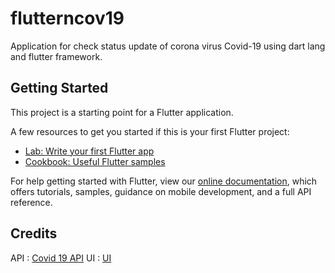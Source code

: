 # flutterncov19

Application for check status update of corona virus Covid-19 using dart lang and flutter framework.

## Getting Started

This project is a starting point for a Flutter application.

A few resources to get you started if this is your first Flutter project:

- [Lab: Write your first Flutter app](https://flutter.dev/docs/get-started/codelab)
- [Cookbook: Useful Flutter samples](https://flutter.dev/docs/cookbook)

For help getting started with Flutter, view our
[online documentation](https://flutter.dev/docs), which offers tutorials,
samples, guidance on mobile development, and a full API reference.

## Credits
API : [Covid 19 API](https://github.com/novelcovid/api) 
UI : [UI](https://github.com/mahtab-ali/fitness_app_ui)